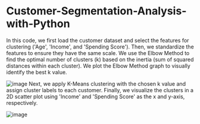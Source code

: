 # Customer-Segmentation-Analysis-with-Python
In this code, we first load the customer dataset and select the features for clustering ('Age', 'Income', and 'Spending Score'). Then, we standardize the features to ensure they have the same scale. We use the Elbow Method to find the optimal number of clusters (k) based on the inertia (sum of squared distances within each cluster). We plot the Elbow Method graph to visually identify the best k value.

![image](https://github.com/NituY/Customer-Segmentation-Analysis-with-Python/assets/108191093/2e5d6e5e-f79e-4156-9958-7f2a57a8cce7)
Next, we apply K-Means clustering with the chosen k value and assign cluster labels to each customer. Finally, we visualize the clusters in a 2D scatter plot using 'Income' and 'Spending Score' as the x and y-axis, respectively.

![image](https://github.com/NituY/Customer-Segmentation-Analysis-with-Python/assets/108191093/d1f48969-588d-4bba-bec2-f988097fe079)


